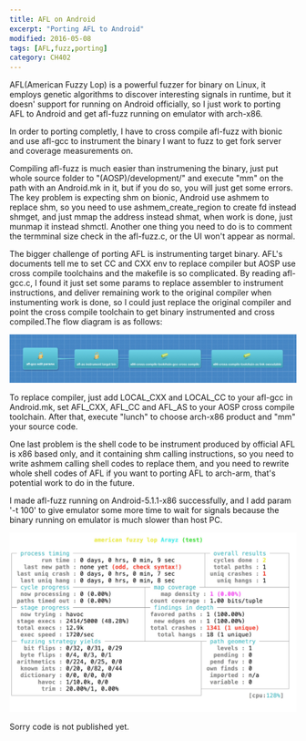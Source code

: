 ```yaml
---
title: AFL on Android
excerpt: "Porting AFL to Android"
modified: 2016-05-08
tags: [AFL,fuzz,porting]
category: CH402
---
```


AFL(American Fuzzy Lop) is a powerful fuzzer for binary on Linux, it employs 
genetic algorithms to discover interesting signals in runtime, but it doesn'
support for running on Android officially, so I just work to porting AFL to
Android and get afl-fuzz running on emulator with arch-x86.

In order to porting completly, I have to cross compile afl-fuzz with bionic 
and use afl-gcc to instrument the binary I want to fuzz to get fork server 
and coverage measurements on. 

Compiling afl-fuzz is much easier than instrumening the binary, just put whole 
source folder to "(AOSP)/development/" and execute "mm" on the path with an 
Android.mk in it, but if you do so, you will just get some errors. The key 
problem is expecting shm on bionic, Android use ashmem to replace shm, so you 
need to use ashmem_create_region to create fd instead shmget, and just mmap 
the address instead shmat, when work is done, just munmap it instead shmctl.
Another one thing you need to do is to comment the termminal size check in the 
afl-fuzz.c, or the UI won't appear as normal.  

The bigger challenge of porting AFL is instrumenting target binary. AFL's 
documents tell me to set CC and CXX env to replace compiler but AOSP use cross 
compile toolchains and the makefile is so complicated. By reading afl-gcc.c, 
I found it just set some params to replace assembler to instrument instructions, 
and deliver remaining work to the original compiler when instumenting work is 
done, so I could just replace the original compiler and point the cross compile 
toolchain to get binary instrumented and cross compiled.The flow diagram is as follows:

![flow-diagram](/images/flow-diagram.jpg)

To replace compiler, just add LOCAL_CXX and LOCAL_CC to your afl-gcc in Android.mk,
set AFL_CXX, AFL_CC and AFL_AS to your AOSP cross compile toolchain. After that, 
execute "lunch" to choose arch-x86 product and "mm" your source code.

One last problem is the shell code to be instrument produced by official AFL is x86 
based only, and it containing shm calling instructions, so you need to write ashmem 
calling shell codes to replace them, and you need to rewrite whole shell codes of AFL 
if you want to porting AFL to arch-arm, that's potential work to do in the future.

I made afl-fuzz running on Android-5.1.1-x86 successfully, and I add param '-t 100' to 
give emulator some more time to wait for signals because the binary running on emulator 
is much slower than host PC.  

![afl-fuzz](/images/afl-fuzz.jpg)

Sorry code is not published yet.
